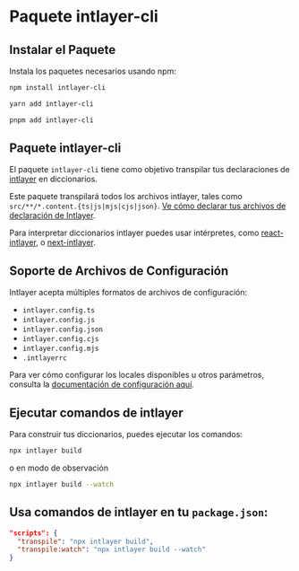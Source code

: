 # Paquete intlayer-cli

## Instalar el Paquete

Instala los paquetes necesarios usando npm:

```bash
npm install intlayer-cli
```

```bash
yarn add intlayer-cli
```

```bash
pnpm add intlayer-cli
```

## Paquete intlayer-cli

El paquete `intlayer-cli` tiene como objetivo transpilar tus declaraciones de [intlayer](https://github.com/aymericzip/intlayer/blob/main/packages/intlayer/readme_es.md) en diccionarios.

Este paquete transpilará todos los archivos intlayer, tales como `src/**/*.content.{ts|js|mjs|cjs|json}`. [Ve cómo declarar tus archivos de declaración de Intlayer](https://github.com/aymericzip/intlayer/blob/main/packages/intlayer/readme_es.md).

Para interpretar diccionarios intlayer puedes usar intérpretes, como [react-intlayer](https://github.com/aymericzip/intlayer/blob/main/packages/react-intlayer/readme_es.md), o [next-intlayer](https://github.com/aymericzip/intlayer/blob/main/packages/next-intlayer/readme_es.md).

## Soporte de Archivos de Configuración

Intlayer acepta múltiples formatos de archivos de configuración:

- `intlayer.config.ts`
- `intlayer.config.js`
- `intlayer.config.json`
- `intlayer.config.cjs`
- `intlayer.config.mjs`
- `.intlayerrc`

Para ver cómo configurar los locales disponibles u otros parámetros, consulta la [documentación de configuración aquí](https://github.com/aymericzip/intlayer/blob/main/docs/docs/configuration_es.md).

## Ejecutar comandos de intlayer

Para construir tus diccionarios, puedes ejecutar los comandos:

```bash
npx intlayer build
```

o en modo de observación

```bash
npx intlayer build --watch
```

## Usa comandos de intlayer en tu `package.json`:

```json
"scripts": {
  "transpile": "npx intlayer build",
  "transpile:watch": "npx intlayer build --watch"
}
```

